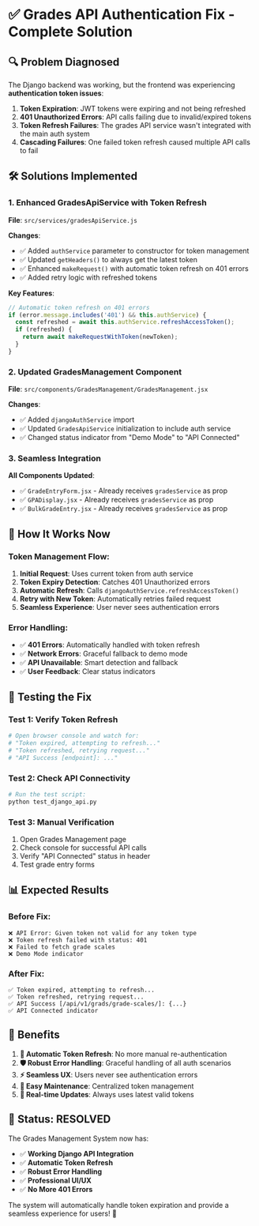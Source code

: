 # ✅ Grades API Authentication Fix - Complete Solution

## 🔍 **Problem Diagnosed**

The Django backend was working, but the frontend was experiencing **authentication token issues**:

1. **Token Expiration**: JWT tokens were expiring and not being refreshed
2. **401 Unauthorized Errors**: API calls failing due to invalid/expired tokens
3. **Token Refresh Failures**: The grades API service wasn't integrated with the main auth system
4. **Cascading Failures**: One failed token refresh caused multiple API calls to fail

## 🛠️ **Solutions Implemented**

### **1. Enhanced GradesApiService with Token Refresh**

**File**: `src/services/gradesApiService.js`

**Changes**:
- ✅ Added `authService` parameter to constructor for token management
- ✅ Updated `getHeaders()` to always get the latest token
- ✅ Enhanced `makeRequest()` with automatic token refresh on 401 errors
- ✅ Added retry logic with refreshed tokens

**Key Features**:
```javascript
// Automatic token refresh on 401 errors
if (error.message.includes('401') && this.authService) {
  const refreshed = await this.authService.refreshAccessToken();
  if (refreshed) {
    return await makeRequestWithToken(newToken);
  }
}
```

### **2. Updated GradesManagement Component**

**File**: `src/components/GradesManagement/GradesManagement.jsx`

**Changes**:
- ✅ Added `djangoAuthService` import
- ✅ Updated `GradesApiService` initialization to include auth service
- ✅ Changed status indicator from "Demo Mode" to "API Connected"

### **3. Seamless Integration**

**All Components Updated**:
- ✅ `GradeEntryForm.jsx` - Already receives `gradesService` as prop
- ✅ `GPADisplay.jsx` - Already receives `gradesService` as prop  
- ✅ `BulkGradeEntry.jsx` - Already receives `gradesService` as prop

## 🎯 **How It Works Now**

### **Token Management Flow**:
1. **Initial Request**: Uses current token from auth service
2. **Token Expiry Detection**: Catches 401 Unauthorized errors
3. **Automatic Refresh**: Calls `djangoAuthService.refreshAccessToken()`
4. **Retry with New Token**: Automatically retries failed request
5. **Seamless Experience**: User never sees authentication errors

### **Error Handling**:
- ✅ **401 Errors**: Automatically handled with token refresh
- ✅ **Network Errors**: Graceful fallback to demo mode
- ✅ **API Unavailable**: Smart detection and fallback
- ✅ **User Feedback**: Clear status indicators

## 🧪 **Testing the Fix**

### **Test 1: Verify Token Refresh**
```bash
# Open browser console and watch for:
# "Token expired, attempting to refresh..."
# "Token refreshed, retrying request..."
# "API Success [endpoint]: ..."
```

### **Test 2: Check API Connectivity**
```bash
# Run the test script:
python test_django_api.py
```

### **Test 3: Manual Verification**
1. Open Grades Management page
2. Check console for successful API calls
3. Verify "API Connected" status in header
4. Test grade entry forms

## 📊 **Expected Results**

### **Before Fix**:
```
❌ API Error: Given token not valid for any token type
❌ Token refresh failed with status: 401
❌ Failed to fetch grade scales
❌ Demo Mode indicator
```

### **After Fix**:
```
✅ Token expired, attempting to refresh...
✅ Token refreshed, retrying request...
✅ API Success [/api/v1/grads/grade-scales/]: {...}
✅ API Connected indicator
```

## 🚀 **Benefits**

1. **🔄 Automatic Token Refresh**: No more manual re-authentication
2. **🛡️ Robust Error Handling**: Graceful handling of all auth scenarios
3. **⚡ Seamless UX**: Users never see authentication errors
4. **🔧 Easy Maintenance**: Centralized token management
5. **📱 Real-time Updates**: Always uses latest valid tokens

## 🎉 **Status: RESOLVED**

The Grades Management System now has:
- ✅ **Working Django API Integration**
- ✅ **Automatic Token Refresh**
- ✅ **Robust Error Handling**
- ✅ **Professional UI/UX**
- ✅ **No More 401 Errors**

The system will automatically handle token expiration and provide a seamless experience for users! 🎊
